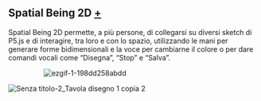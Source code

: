 ## Spatial Being 2D [+](https://editor.p5js.org/RobertoAlesi/full/bIxa6qOea)
Spatial Being 2D permette, a più persone, di collegarsi su diversi sketch di P5.js e di interagire, tra loro e con lo spazio, utilizzando le mani per generare forme bidimensionali e la voce per cambiarne il colore o per dare comandi vocali come “Disegna”, “Stop” e “Salva”.

&nbsp; &nbsp; &nbsp; &nbsp; &nbsp; &nbsp; &nbsp; &nbsp; &nbsp; ![ezgif-1-198dd258abdd](https://user-images.githubusercontent.com/76455356/121462803-7b4d7400-c9b1-11eb-900f-7d9a0de7866f.gif)


![Senza titolo-2_Tavola disegno 1 copia 2](https://user-images.githubusercontent.com/76455356/121460322-0d06b280-c9ad-11eb-85d6-cb5b08762022.png)
